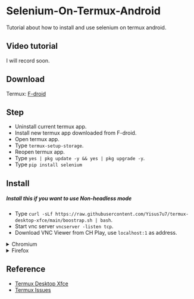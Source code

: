 # Selenium-On-Termux-Android
Tutorial about how to install and use selenium on termux android.

Video tutorial
--------------

I will record soon.
<!-- [![Video tutorial](https://img.youtube.com/vi/bjhHSG0NuLY/0.jpg)](https://youtu.be/bjhHSG0NuLY) -->

Download
--------

Termux: [F-droid](https://f-droid.org/repo/com.termux_118.apk)

Step
-----

- Uninstall current termux app.
- Install new termux app downloaded from F-droid.
- Open termux app.
- Type ```termux-setup-storage```.
- Reopen termux app.
- Type ```yes | pkg update -y && yes | pkg upgrade -y```.
- Type ```pip install selenium```

Install
-------

##### Install this if you want to use Non-headless mode
- Type ```curl -sLf https://raw.githubusercontent.com/Yisus7u7/termux-desktop-xfce/main/boostrap.sh | bash```.
- Start vnc server ```vncserver -listen tcp```.
- Download VNC Viewer from CH Play, use ```localhost:1``` as address.

<details>
<summary>Chromium</summary>
  
#### Requirement Library
```
yes | pkg install x11-repo -y
yes | pkg install tur-repo -y
yes | pkg install chromium -y
```

### Chromium headless
```
from selenium import webdriver
options = webdriver.ChromeOptions()
options.add_argument("--headless=new")
driver = webdriver.Chrome(options=options)
driver.get("https://www.google.com")
driver.save_screenshot("/sdcard/download/screenshot.png")
driver.quit()
```

### Non-headless Chromium
```
from selenium import webdriver
options = webdriver.ChromeOptions()
options.add_argument("--display=:1")
driver = webdriver.Chrome(options=options)
driver.get("https://www.google.com")
driver.save_screenshot("/sdcard/download/screenshot.png")
driver.quit()
```

</details>

<details>
<summary>Firefox</summary>

#### Requirement Library
```
yes | pkg install x11-repo -y
yes | pkg install firefox -y
yes | pkg install geckodriver -y
```

### Firefox headless
```
from selenium import webdriver
options = webdriver.FirefoxOptions()
options.add_argument("--headless")
driver = webdriver.Firefox(options=options)
driver.get("https://www.google.com")
driver.save_screenshot("/sdcard/download/screenshot.png")
driver.quit()
```

### Non-headless Firefox
```
from selenium import webdriver
options = webdriver.FirefoxOptions()
options.add_argument("--display=:1")
driver = webdriver.Firefox(options=options)
driver.get("https://www.google.com")
driver.save_screenshot("/sdcard/download/screenshot.png")
driver.quit()
```

</details>

Reference
---------

- [Termux Desktop Xfce](https://github.com/Yisus7u7/termux-desktop-xfce)
- [Termux Issues](https://github.com/termux/termux-packages/issues/2149)

